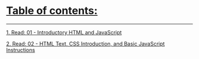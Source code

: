 # [Table of contents:](https://mohammadaltamimi98.github.io/Reading-notes)
---

[1. Read: 01 - Introductory HTML and JavaScript](https://mohammadaltamimi98.github.io/Reading-notes/201/class-01)


[2. Read: 02 - HTML Text, CSS Introduction, and Basic JavaScript Instructions](https://mohammadaltamimi98.github.io/Reading-notes/201/class-02)